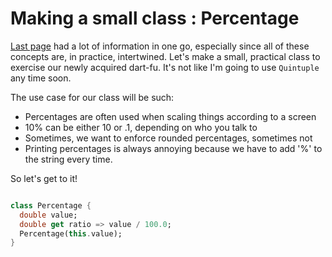 # Making a small class : Percentage

[Last page](dart_basics.md) had a lot of information in one go, especially since all of these concepts are, in practice, intertwined.
Let's make a small, practical class to exercise our newly acquired dart-fu. It's not like I'm going to use `Quintuple` any time soon.

The use case for our class will be such: 

- Percentages are often used when scaling things according to a screen
- 10% can be either 10 or .1, depending on who you talk to
- Sometimes, we want to enforce rounded percentages, sometimes not
- Printing percentages is always annoying because we have to add '%' to the string every time.

So let's get to it!

```dart

class Percentage {
  double value;
  double get ratio => value / 100.0;
  Percentage(this.value);
}

```
